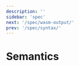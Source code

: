 ```yaml
---
description: ''
sidebar: 'spec'
next: '/spec/wasm-output/'
prev: '/spec/syntax/'
---
```


# Semantics

